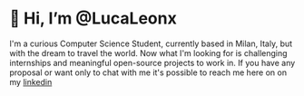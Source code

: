 # 👋 Hi, I’m @LucaLeonx

I'm a curious Computer Science Student, currently based in Milan, Italy, but with the dream to travel the world.
Now what I'm looking for is challenging internships and meaningful open-source projects to work in.
If you have any proposal or want only to chat with me it's possible to reach me here on on my [linkedin]() 

<!---
LucaLeonx/LucaLeonx is a ✨ special ✨ repository because its `README.md` (this file) appears on your GitHub profile.
You can click the Preview link to take a look at your changes.
--->
